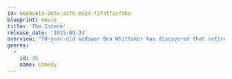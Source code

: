 ```yaml
---
id: 6668e819-203a-44f6-b924-f274ff2cf4be
blueprint: movie
title: 'The Intern'
release_date: '2015-09-24'
overview: "70-year-old widower Ben Whittaker has discovered that retirement isn't all it's cracked up to be. Seizing an opportunity to get back in the game, he becomes a senior intern at an online fashion site, founded and run by Jules Ostin."
genres:
  -
    id: 35
    name: Comedy
---
```

